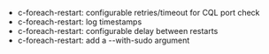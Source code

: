 
* c-foreach-restart: configurable retries/timeout for CQL port check
* c-foreach-restart: log timestamps
* c-foreach-restart: configurable delay between restarts
* c-foreach-restart: add a --with-sudo argument
